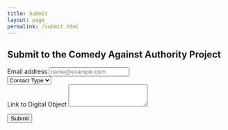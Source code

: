 ```yaml
---
title: Submit
layout: page
permalink: /submit.html
---
```


## Submit to the Comedy Against Authority Project

<form>
  <div class="form-group">
    <label for="exampleFormControlInput1">Email address</label>
    <input type="email" class="form-control" id="exampleFormControlInput1" placeholder="name@example.com">
  </div>

  </div>
<select class="custom-select custom-select-lg mb-3">
  <option selected>Contact Type</option>
  <option value="1">Submission</option>
  <option value="2">Inquiry</option>
  <option value="3">Other</option>
</select>

  <div class="form-group">
    <label for="exampleFormControlTextarea1">Link to Digital Object</label>
    <textarea class="form-control" id="exampleFormControlTextarea1" rows="3"></textarea>
  </div>


  <button type="submit" class="btn btn-primary">Submit</button>
</form>